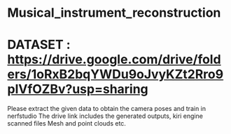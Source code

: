 # Musical_instrument_reconstruction

# DATASET : https://drive.google.com/drive/folders/1oRxB2bqYWDu9oJvyKZt2Rro9plVfOZBv?usp=sharing 
Please extract the given data to obtain the camera poses and train in nerfstudio 
The drive link includes the generated outputs, 
kiri engine scanned files 
Mesh and point clouds etc. 
